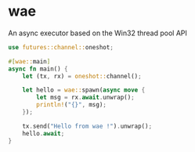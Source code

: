 # wae

An async executor based on the Win32 thread pool API

```rs
use futures::channel::oneshot;

#[wae::main]
async fn main() {
    let (tx, rx) = oneshot::channel();

    let hello = wae::spawn(async move {
        let msg = rx.await.unwrap();
        println!("{}", msg);
    });

    tx.send("Hello from wae !").unwrap();
    hello.await;
}
```
